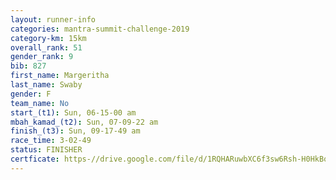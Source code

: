 ```yaml
---
layout: runner-info 
categories: mantra-summit-challenge-2019 
category-km: 15km 
overall_rank: 51
gender_rank: 9
bib: 827
first_name: Margeritha
last_name: Swaby
gender: F
team_name: No
start_(t1): Sun, 06-15-00 am
mbah_kamad_(t2): Sun, 07-09-22 am
finish_(t3): Sun, 09-17-49 am
race_time: 3-02-49
status: FINISHER
certficate: https-//drive.google.com/file/d/1RQHARuwbXC6f3sw6Rsh-H0HkBqkT7AEr/view?usp=sharing
---
```

